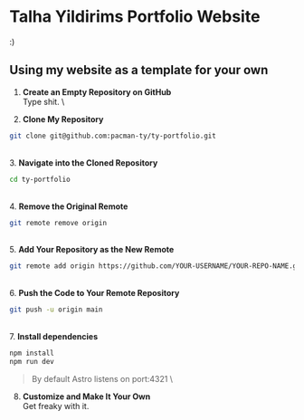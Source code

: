 # Talha Yildirims Portfolio Website
\:\)

## Using my website as a template for your own 

1. **Create an Empty Repository on GitHub** \
Type shit.
\

3. **Clone My Repository**  
```bash 
git clone git@github.com:pacman-ty/ty-portfolio.git
```
\
3. **Navigate into the Cloned Repository**
```bash 
cd ty-portfolio
```
\
4. **Remove the Original Remote**
```bash
git remote remove origin
```
\
5. **Add Your Repository as the New Remote**
```bash
git remote add origin https://github.com/YOUR-USERNAME/YOUR-REPO-NAME.git
```
\
6. **Push the Code to Your Remote Repository**
```bash
git push -u origin main
```
\
7. **Install dependencies** 
```bash
npm install
npm run dev
```
> By default Astro listens on port:4321
\

8. **Customize and Make It Your Own** \
Get freaky with it.
